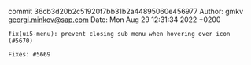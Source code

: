 commit 36cb3d20b2c51920f7bb31b2a44895060e456977
Author: gmkv <georgi.minkov@sap.com>
Date:   Mon Aug 29 12:31:34 2022 +0200

    fix(ui5-menu): prevent closing sub menu when hovering over icon (#5670)
    
    Fixes: #5669

